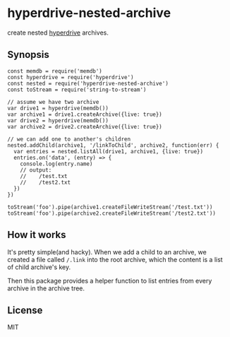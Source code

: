 # hyperdrive-nested-archive

create nested [hyperdrive](https://github.com/mafintosh/hyperdrive) archives.

## Synopsis

```
const memdb = require('memdb')
const hyperdrive = require('hyperdrive')
const nested = require('hyperdrive-nested-archive')
const toStream = require('string-to-stream')

// assume we have two archive
var drive1 = hyperdrive(memdb())
var archive1 = drive1.createArchive({live: true})
var drive2 = hyperdrive(memdb())
var archive2 = drive2.createArchive({live: true})

// we can add one to another's children
nested.addChild(archive1, '/linkToChild', archive2, function(err) {
  var entries = nested.listAll(drive1, archive1, {live: true})
  entries.on('data', (entry) => {
    console.log(entry.name)
    // output:
    //    /test.txt
    //    /test2.txt
  })
})

toStream('foo').pipe(archive1.createFileWriteStream('/test.txt'))
toStream('foo').pipe(archive2.createFileWriteStream('/test2.txt'))

```

## How it works

It's pretty simple(and hacky). When we add a child to an archive, we created a file called `/.link` into the root archive, which the content is a list of child archive's key.

Then this package provides a helper function to list entries from every archive in the archive tree.

## License

MIT
